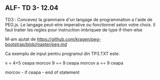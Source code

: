 ALF- TD 3- 12.04	
------------
TD3 : Concevez la grammaire d'un langage de programmation a l'aide de PEG.js. Le langage peut-etre imperative ou fonctionnel selon votre choix. Il faut traiter les regles pour instruction imbriquee de type if-then-else

M-am ajutat de https://github.com/kragen/peg-bootstrap/blob/master/peg.md

Ca exemplu de input pentru programul din TP3.TXT este: 

v = 4+5 ceapa
morcov 9 == 9 ceapa
morcov a == 9 ceapa

morcov - if 
ceapa - end of statement
